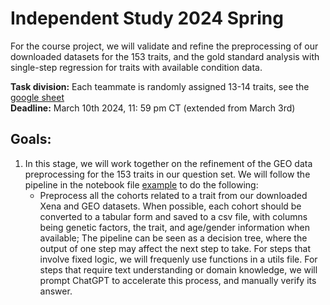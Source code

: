 # Independent Study 2024 Spring
For the course project, we will validate and refine the preprocessing of our downloaded datasets for the 153 traits, and the gold standard analysis with single-step regression for traits with available condition data. 

**Task division:** Each teammate is randomly assigned 13-14 traits, see the [google sheet](https://docs.google.com/spreadsheets/d/1U5wjH1mfSHAogCuMTPz1BhyCHMNaZ1F9iDoXFwWbaIc/edit#gid=0) \
**Deadline:** March 10th 2024, 11: 59 pm CT (extended from March 3rd)

## Goals:
1. In this stage, we will work together on the refinement of the GEO data preprocessing for the 153 traits in our question set. We will follow the pipeline in the notebook file [example](examples/Breast-Cancer.ipynb) to do the following:
   - Preprocess all the cohorts related to a trait from our downloaded Xena and GEO datasets. When possible, each cohort should be converted to a tabular form and saved to a csv file, with columns being genetic factors, the trait, and age/gender information when available;
     The pipeline can be seen as a decision tree, where the output of one step may affect the next step to take. For steps that involve fixed logic, we will frequenly use functions in a utils file. For steps that require text understanding or domain knowledge, we will prompt ChatGPT to accelerate this process, and manually verify its answer.
